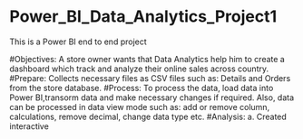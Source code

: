 # Power_BI_Data_Analytics_Project1
This is a Power BI end to end project

#Objectives:
A store owner wants that Data Analytics help him to create a dashboard which track and analyze their online sales across country.
#Prepare:
Collects necessary files as CSV files such as: Details and Orders from the store database.
#Process:
To process the data, load data into Power BI,transorm data and make necessary changes if required. Also, data can be processed in 
data view mode such as: add or remove column, calculations, remove decimal, change data type etc.
#Analysis:
a. Created interactive 

